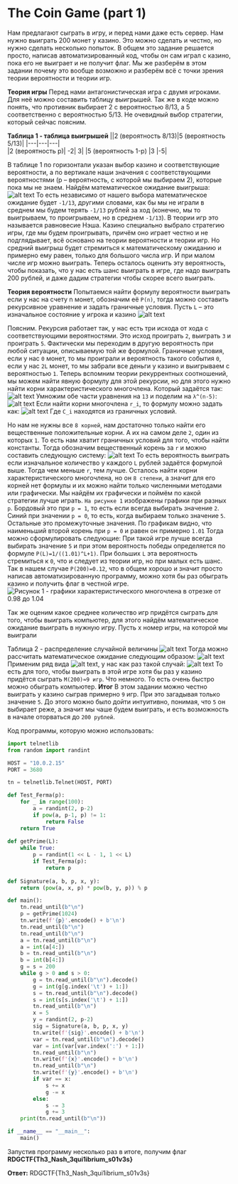 # The Coin Game (part 1)

Нам предлагают сыграть в игру, и перед нами даже есть сервер. Нам нужно выиграть 200 монет у казино. Это можно сделать и честно, но нужно сделать несколько попыток. В общем это задание решается просто, написав автоматизированный код, чтобы он сам играл с казино, пока его не выиграет и не получит флаг. Мы же разберём в этом задании почему это вообще возможно и разберём всё с точки зрения теории вероятности и теории игр.

**Теория игры**
Перед нами антагонистическая игра с двумя игроками. Для неё можно составить таблицу выигрышей. Так же в коде можно понять, что противник выбирает 2 с вероятностью 8/13, а 5 соответственно с вероятностью 5/13. Не очевидный выбор стратегии, который сейчас поясним.

**Таблица 1 - таблица выигрышей**
||2 (вероятность 8/13)|5 (вероятность 5/13)|
|---|---|---|		
|2 (вероятность p)|	-2|	3|
|5 (вероятность 1-p)	|3	|-5|

В таблице 1 по горизонтали указан выбор казино и соответствующие вероятности, а по вертикале наши значения с соответствующими вероятностями (p – вероятность, с которой мы выбираем 2), которые пока мы не знаем. Найдём математическое ожидание выигрыша:
![alt text](image.png)
То есть независимо от нашего выбора математическое ожидание будет `-1/13`, другими словами, как бы мы не играли в среднем мы будем терять `-1/13` рублей за ход (конечно, мы то выигрываем, то проигрываем, но в среднем `-1/13`). В теории игр это называется равновесие Нэша. Казино специально выбрало стратегию игры, где мы будем проигрывать, причём оно играет честно и не подглядывает, всё основано на теории вероятности и теории игр. Но средний выигрыш будет стремиться к математическому ожиданию и примерно ему равен, только для большого числа игр. И при малом числе игр можно выиграть. Теперь осталось оценить эту вероятность, чтобы показать, что у нас есть шанс выиграть в игре, где надо выиграть 200 рублей, и даже дадим стратегии чтобы скорее всего выиграть.

**Теория вероятности**
Попытаемся найти формулу вероятности выиграть если у нас на счету n монет, обозначим её `P(n)`, тогда можно составить рекурсивное уравнение и задать граничные условия. Пусть `L` – это изначальное состояние у игрока и казино
![alt text](image-1.png)

Поясним. Рекурсия работает так, у нас есть три исхода от хода с соответствующими вероятностями. Это исход проиграть `2`, выиграть `3` и проиграть `5`. Фактически мы переходим в другую вероятность при любой ситуации, описываемую той же формулой. Граничные условия, если у нас `0` монет, то мы проиграли и вероятность такого события `0`, если у нас `2L` монет, то мы забрали все деньги у казино и выигрываем с вероятностью `1`.
Теперь вспомним теории рекуррентных соотношений, мы можем найти явную формулу для этой рекурсии, но для этого нужно найти корни характеристического многочлена. 
Который задаётся так:
![alt text](image-2.png)
Умножим обе части уравнения на `13` и поделим на `λ^(n-5)`:
![alt text](image-3.png)
Если найти корни многочлена `r_i`, то формулу можно задать как:
![alt text](image-4.png)
Где `C_i` находятся из граничных условий.

Но нам не нужны все `8 корней`, нам достаточно только найти его вещественные положительные корни. А их на самом деле `2`, один из которых `1`. То есть нам хватит граничных условий для того, чтобы найти константы. Тогда обозначим вещественный корень за `r` и можно составить следующую систему:
![alt text](image-5.png)
То есть вероятность выиграть если изначальное количество у каждого `L` рублей задаётся формулой выше. Тогда чем меньше `r`, тем лучше. Осталось найти корни характеристического многочлена, но он `8 степени`, а значит для его корней нет формулы и их можно найти только численными методами или графически. Мы найдём их графически и поймём по какой стратегии лучше играть.
`На рисунке 1` изображены графики при разных `p`. Бордовый это при `p = 1`, то есть если всегда выбирать значение `2`. Синий при значении `p = 0`, то есть, когда выбираем только значение `5`. Остальные это промежуточные значения. По графикам видно, что наименьший второй корень при `p = 0` и равен он примерно `1.01` 
Тогда можно сформулировать следующие:
При такой игре лучше всегда выбирать значение `5` и при этом вероятность победы определяется по формуле `P(L)=1/((1.01)^L+1)`. При больших `L` эта вероятность стремиться к `0`, что и следует из теории игр, но при малых есть шанс. Так в нашем случае `P(200)=0.12`, что в общем хорошо и значит просто написав автоматизированную программу, можно хотя бы раз обыграть казино и получить флаг в честной игре.
![Рисунок 1 - графики характеристического многочлена в отрезке от 0.98 до 1.04](image-6.png)


Так же оценим какое среднее количество игр придётся сыграть для того, чтобы выиграть компьютер, для этого найдём математическое ожидание выиграть в нужную игру. Пусть x номер игры, на которой мы выиграли

Таблица 2 - распределение случайной величины
![alt text](image-7.png)
Тогда можно рассчитать математическое ожидание следующим образом:
![alt text](image-8.png)
Применим ряд вида ![alt text](image-9.png), у нас как раз такой случай: 
![alt text](image-10.png)
То есть для того, чтобы выиграть в этой игре хотя бы раз у казино придётся сыграть  `M(200)≈9 игр`. Что немного. То есть очень быстро можно обыграть компьютер.
**Итог**
В этом задании можно честно выиграть у казино сыграв примерно `9` игр. При это загадывая только значение `5`. До этого можно было дойти интуитивно, понимая, что `5` он выбирает реже, а значит мы чаше будем выиграть, и есть возможность в начале оторваться до `200 рублей`.

Код программы, которую можно использовать:
```python
import telnetlib
from random import randint

HOST = "10.0.2.15"
PORT = 3680

tn = telnetlib.Telnet(HOST, PORT)

def Test_Ferma(p):
    for _ in range(100):
        a = randint(2, p-2)
        if pow(a, p-1, p) != 1:
            return False
    return True
    
def getPrime(L):
    while True:
        p = randint(1 << L - 1, 1 << L)
        if Test_Ferma(p):
            return p
            
def Signature(a, b, p, x, y):
    return (pow(a, x, p) * pow(b, y, p)) % p

def main():
    tn.read_until(b"\n")
    p = getPrime(1024)
    tn.write(f'{p}'.encode() + b'\n')
    tn.read_until(b"\n")
    tn.read_until(b"\n")
    a = tn.read_until(b"\n")
    a = int(a[4:])
    b = tn.read_until(b"\n")
    b = int(b[4:])
    g = s = 200
    while g > 0 and s > 0:
        g = tn.read_until(b"\n").decode()
        g = int(g[g.index('\t') + 1:])
        s = tn.read_until(b"\n").decode()
        s = int(s[s.index('\t') + 1:])
        tn.read_until(b"\n")
        x = 5
        y = randint(2, p-2)
        sig = Signature(a, b, p, x, y)
        tn.write(f'{sig}'.encode() + b'\n')
        var = tn.read_until(b"\n").decode()
        var = int(var[var.index(':') + 1:])
        tn.read_until(b"\n")
        tn.write(f'{x}'.encode() + b'\n')
        tn.read_until(b"\n")
        tn.write(f'{y}'.encode() + b'\n')
        if var == x:
            s += x
            g -= x
        else:
            s -= 3
            g += 3
    print(tn.read_until(b"\n"))

if __name__ == "__main__":
    main()
```

Запустив программу несколько раз в итоге, получим флаг **RDGCTF{Th3_Nash_3qui1ibrium_s01v3s}**

**Ответ:** RDGCTF{Th3_Nash_3qui1ibrium_s01v3s}